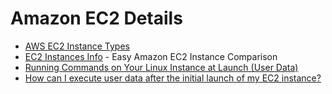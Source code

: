 # Amazon EC2 Details

* [AWS EC2 Instance Types](https://www.top500.org/news/aws-adds-new-instances-network-enhancements-for-hpc/)
* [EC2 Instances Info](https://www.ec2instances.info/) - Easy Amazon EC2 Instance Comparison
* [Running Commands on Your Linux Instance at Launch (User Data)](https://docs.aws.amazon.com/AWSEC2/latest/UserGuide/user-data.html)
* [How can I execute user data after the initial launch of my EC2 instance?](https://aws.amazon.com/premiumsupport/knowledge-center/execute-user-data-ec2/)

